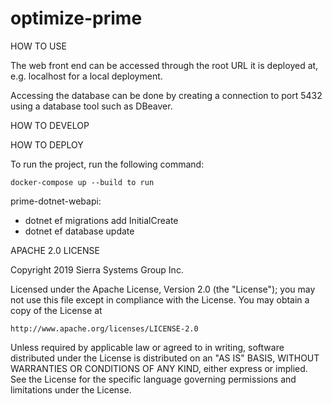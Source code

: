 # optimize-prime

HOW TO USE

The web front end can be accessed through the root URL it is deployed
at, e.g. localhost for a local deployment.

Accessing the database can be done by creating a connection to port 
5432 using a database tool such as DBeaver.

HOW TO DEVELOP


HOW TO DEPLOY

To run the project, run the following command:

	docker-compose up --build to run

prime-dotnet-webapi:
- dotnet ef migrations add InitialCreate
- dotnet ef database update


APACHE 2.0 LICENSE

Copyright 2019 Sierra Systems Group Inc.

Licensed under the Apache License, Version 2.0 (the "License");
you may not use this file except in compliance with the License.
You may obtain a copy of the License at

    http://www.apache.org/licenses/LICENSE-2.0

Unless required by applicable law or agreed to in writing, software
distributed under the License is distributed on an "AS IS" BASIS,
WITHOUT WARRANTIES OR CONDITIONS OF ANY KIND, either express or implied.
See the License for the specific language governing permissions and
limitations under the License.